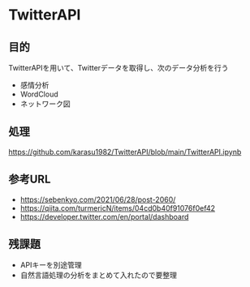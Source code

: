 # TwitterAPI
## 目的
TwitterAPIを用いて、Twitterデータを取得し、次のデータ分析を行う
* 感情分析
* WordCloud
* ネットワーク図

## 処理
https://github.com/karasu1982/TwitterAPI/blob/main/TwitterAPI.ipynb

## 参考URL

* https://sebenkyo.com/2021/06/28/post-2060/
* https://qiita.com/turmericN/items/04cd0b40f91076f0ef42
* https://developer.twitter.com/en/portal/dashboard

## 残課題
* APIキーを別途管理
* 自然言語処理の分析をまとめて入れたので要整理
